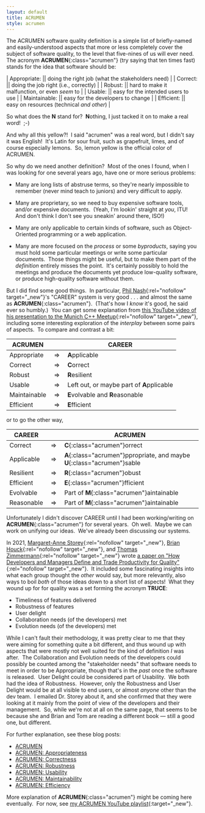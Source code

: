 ```yaml
---
layout: default
title: ACRUMEN
style: acrumen
---
```


The
<span class="acrumen">ACRUMEN</span>
software quality definition
is a simple list of
briefly-named and easily-understood aspects
that more or less completely cover the subject of
software quality,
to the level that five-nines of us will ever need.&nbsp;
The acronym **ACRUMEN**{:class="acrumen"}
(try saying that ten times fast)
stands for the idea that software should be:

<div class="acrumen-table-marker"></div>

| Appropriate: || doing the right job (what the stakeholders need) |
| Correct: || doing the job right (i.e., correctly) |
| Robust: || hard to make it malfunction, or even _seem_ to |
| Usable: || easy for the intended users to use |
| Maintainable: || easy for the developers to change |
| Efficient: || easy on resources (technical _and other_) |

So what does the <span class="acrumen">**N**</span> stand for?&nbsp;
**N**othing, I just tacked it on to make a real word!&nbsp; ;-)

And why all this <span class="acrumen">yellow</span>?!&nbsp;
I said "acrumen" was a real word, but I didn't say it was English!&nbsp;
It's Latin for sour fruit,
such as grapefruit, limes, and of course especially lemons.&nbsp;
So, lemon yellow is the official color of
<span class="acrumen">ACRUMEN</span>.

So why do we need another definition?&nbsp;
Most of the ones I found,
when I was looking for one several years ago,
have one or more serious problems:

- Many are long lists of abstruse terms,
so they're nearly impossible to remember
(never mind teach to juniors)
and very difficult to apply.

- Many are proprietary, so we need to buy
expensive software tools,
and/or
expensive documents.&nbsp;
(Yeah, I'm lookin' straight at _you_, ITU!&nbsp;
And don't think I don't see you sneakin' around there, ISO!)

- Many are only applicable to certain kinds of software,
such as
Object-Oriented programming
or
a web application.

- Many are more focused on the _process_ or some _byproducts_,
saying you must
hold some particular meetings
or write some particular documents.&nbsp;
Those things might be useful,
but to make them part of the _definition_
entirely misses the point.&nbsp;
It's certainly possibly to hold the meetings and produce the documents
yet produce low-quality software,
or produce high-quality software without them.

But I did find some good things.&nbsp;
In particular,
[Phil Nash](https://levelofindirection.com/){:rel="nofollow" target="_new"}'s
"CAREER" system is very good . . .
and almost the same as **ACRUMEN**{:class="acrumen"}.&nbsp;
(That's how I _know_ it's good,
he said ever so humbly.)&nbsp;
You can get some explanation from
[this YouTube video of his presentation to the Munich C++ Meetup](https://www.youtube.com/watch?v=ipHIw3xfoUM){:rel="nofollow" target="_new"},
including some interesting exploration of
the _interplay_ between some pairs of aspects.&nbsp;
To compare and contrast a bit:

<div class="acrumen-to-career-table-marker"></div>

| ACRUMEN || **CAREER** |
|--|--|--|
| Appropriate | &nbsp;=>&nbsp; | **A**pplicable |
| Correct | &nbsp;=>&nbsp; | **C**orrect |
| Robust | &nbsp;=>&nbsp; | **R**esilient |
| Usable | &nbsp;=>&nbsp; | Left out, or maybe part of **A**pplicable |
| Maintainable | &nbsp;=>&nbsp; | **E**volvable and **R**easonable |
| Efficient | &nbsp;=>&nbsp; | **E**fficient |

or to go the other way,

<div class="career-to-acrumen-table-marker"></div>

| **CAREER** || ACRUMEN |
|--|--|--|
| Correct | &nbsp;=>&nbsp; | **C**{:class="acrumen"}orrect |
| Applicable | &nbsp;=>&nbsp; | **A**{:class="acrumen"}ppropriate, and maybe **U**{:class="acrumen"}sable |
| Resilient | &nbsp;=>&nbsp; | **R**{:class="acrumen"}obust |
| Efficient | &nbsp;=>&nbsp; | **E**{:class="acrumen"}fficient |
| Evolvable | &nbsp;=>&nbsp; | Part of **M**{:class="acrumen"}aintainable |
| Reasonable | &nbsp;=>&nbsp; | Part of **M**{:class="acrumen"}aintainable |

Unfortunately I didn't discover CAREER until I had been
working/writing on **ACRUMEN**{:class="acrumen"}
for several years.&nbsp;
Oh well.&nbsp;
Maybe we can work on unifying our ideas.&nbsp;
We've already been discussing our systems.

In 2021,
[Margaret-Anne Storey](https://www.margaretstorey.com/){:rel="nofollow" target="_new"},
[Brian Houck](https://www.linkedin.com/in/brian-houck-b4123132){:rel="nofollow" target="_new"}, and
[Thomas Zimmermann](https://thomas-zimmermann.com/){:rel="nofollow" target="_new"}
wrote
[a paper on
"How Developers and Managers Define and Trade Productivity for Quality"](https://arxiv.org/abs/2111.04302){:rel="nofollow" target="_new"}.&nbsp;
It included some fascinating insights into
what each group thought the _other_ would say,
but more relevantly,
also ways to boil _both_ of those ideas down to a short list of aspects!&nbsp;
What they wound up for for quality was a set forming the acronym **TRUCE**:

<div class="truce-list-marker"></div>

- Timeliness of features delivered
- Robustness of features
- User delight
- Collaboration needs (of the developers) met
- Evolution needs (of the developers) met

While I can't fault their methodology,
it was pretty clear to me that
they were aiming for something quite a bit different,
and thus wound up with aspects that were
mostly not well suited for
the kind of definition _I_ was after.&nbsp;
The Collaboration and Evolution needs of the developers
could possibly be counted among the "stakeholder needs"
that software needs to meet in order to be Appropriate,
though that's in the _past_ once the software is released.&nbsp;
User Delight could be considered part of Usability.&nbsp;
We both had the idea of Robustness.&nbsp;
However, only the Robustness and User Delight
would be at all visible to end users,
or almost _anyone_ other than the dev team.&nbsp;
I emailed Dr. Storey about it,
and she confirmed
that they were looking at it mainly from the point of view
of the developers and their management.&nbsp;
So, while we're not at all on the same page,
that seems to be because
she and Brian and Tom are reading a different book &mdash;
still a good one, but different.

For further explanation, see these blog posts:

- [ACRUMEN](/blog/acrumen)
- [ACRUMEN: Appropriateness](/blog/acrumen-appropriateness)
- [ACRUMEN: Correctness](/blog/acrumen-correctness)
- [ACRUMEN: Robustness](/blog/acrumen-robustness)
- [ACRUMEN: Usability](/blog/acrumen-usability)
- [ACRUMEN: Maintainability](/blog/acrumen-maintainability)
- [ACRUMEN: Efficiency](/blog/acrumen-efficiency)

More explanation of **ACRUMEN**{:class="acrumen"}
might be coming here eventually.&nbsp;
For now, see
[my ACRUMEN YouTube playlist](https://www.youtube.com/playlist?list=PLMrm16n64BuaRo9N8xY8OnTOWZ5K2aFG1){:target="_new"}.
